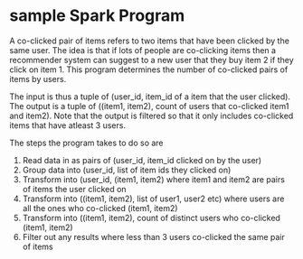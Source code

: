 # sample Spark Program

A co-clicked pair of items refers to two items that have been clicked by the same user. The idea is that if lots of people are co-clicking items then a recommender system can suggest to a new user that they buy item 2 if they click on item 1. This program determines the number of co-clicked pairs of items by users. 

The input is thus a tuple of (user_id, item_id of a item that the user clicked).
The output is a tuple of ((item1, item2), count of users that co-clicked item1 and item2). Note that the output is filtered so that it only includes co-clicked items that have atleast 3 users.


The steps the program takes to do so are

1. Read data in as pairs of (user_id, item_id clicked on by the user)
2. Group data into (user_id, list of item ids they clicked on)
3. Transform into (user_id, (item1, item2) where item1 and item2 are pairs of items the user clicked on
4. Transform into ((item1, item2), list of user1, user2 etc) where users are all the ones who co-clicked (item1, item2)
5. Transform into ((item1, item2), count of distinct users who co-clicked (item1, item2)
6. Filter out any results where less than 3 users co-clicked the same pair of items
